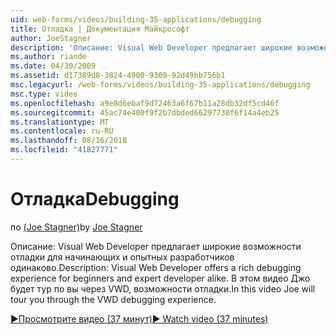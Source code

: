 ```yaml
---
uid: web-forms/videos/building-35-applications/debugging
title: Отладка | Документация Майкрософт
author: JoeStagner
description: 'Описание: Visual Web Developer предлагает широкие возможности отладки для начинающих и опытных разработчиков одинаково. В этом видеоролике Джо будет тур вы через VW...'
ms.author: riande
ms.date: 04/30/2009
ms.assetid: d17389d8-3824-4900-9309-92d49bb756b1
msc.legacyurl: /web-forms/videos/building-35-applications/debugging
msc.type: video
ms.openlocfilehash: a9e8d6ebaf9d72463a6f67b11a28db32df5cd46f
ms.sourcegitcommit: 45ac74e400f9f2b7dbded66297730f6f14a4eb25
ms.translationtype: MT
ms.contentlocale: ru-RU
ms.lasthandoff: 08/16/2018
ms.locfileid: "41827771"
---
```

<a name="debugging"></a><span data-ttu-id="9f167-104">Отладка</span><span class="sxs-lookup"><span data-stu-id="9f167-104">Debugging</span></span>
====================
<span data-ttu-id="9f167-105">по [(Joe Stagner)](https://github.com/JoeStagner)</span><span class="sxs-lookup"><span data-stu-id="9f167-105">by [Joe Stagner](https://github.com/JoeStagner)</span></span>

<span data-ttu-id="9f167-106">Описание: Visual Web Developer предлагает широкие возможности отладки для начинающих и опытных разработчиков одинаково.</span><span class="sxs-lookup"><span data-stu-id="9f167-106">Description: Visual Web Developer offers a rich debugging experience for beginners and expert developer alike.</span></span> <span data-ttu-id="9f167-107">В этом видео Джо будет тур по вы через VWD, возможности отладки.</span><span class="sxs-lookup"><span data-stu-id="9f167-107">In this video Joe will tour you through the VWD debugging experience.</span></span>

[<span data-ttu-id="9f167-108">&#9654;Просмотрите видео (37 минут)</span><span class="sxs-lookup"><span data-stu-id="9f167-108">&#9654; Watch video (37 minutes)</span></span>](https://channel9.msdn.com/Blogs/ASP-NET-Site-Videos/debugging)

